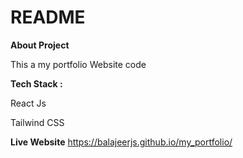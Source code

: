 # README

**About Project**

This a my portfolio Website code

**Tech Stack :**

React Js

Tailwind CSS


**Live Website**
https://balajeerjs.github.io/my_portfolio/

